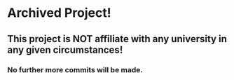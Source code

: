 # Archived Project!

## This project is NOT affiliate with any university in any given circumstances!

### No further more commits will be made.
